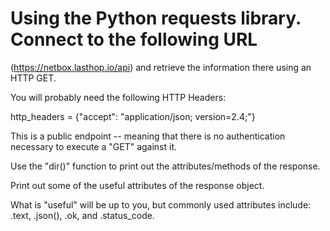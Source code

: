 # Using the Python requests library. Connect to the following URL 
(https://netbox.lasthop.io/api) and retrieve the information there using an
HTTP GET.

You will probably need the following HTTP Headers:

http_headers = {"accept": "application/json; version=2.4;"}

This is a public endpoint -- meaning that there is no authentication
necessary to execute a "GET" against it.

Use the "dir()" function to print out the attributes/methods of the response.

Print out some of the useful attributes of the response object.

What is "useful" will be up to you, but commonly used attributes include:
.text, .json(), .ok, and .status_code.
